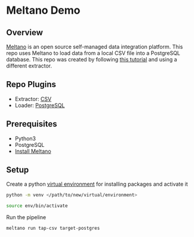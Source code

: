 Meltano Demo
====

## Overview

[Meltano](https://meltano.com/) is an open source self-managed data integration platform. This repo uses Meltano to load data from a local CSV file into a PostgreSQL database. This repo was created by following [this tutorial](https://docs.meltano.com/getting-started/) and using a different extractor.

## Repo Plugins
- Extractor: [CSV](https://hub.meltano.com/extractors/tap-csv)
- Loader: [PostgreSQL](https://hub.meltano.com/loaders/target-postgres)

## Prerequisites
- Python3
- PostgreSQL
- [Install Meltano](https://docs.meltano.com/getting-started/installation)

## Setup

Create a python [virtual environment](https://docs.python.org/3/library/venv.html) for installing packages and activate it
```bash
python -m venv </path/to/new/virtual/environment>

source env/bin/activate
```

Run the pipeline
```bash
meltano run tap-csv target-postgres
```
